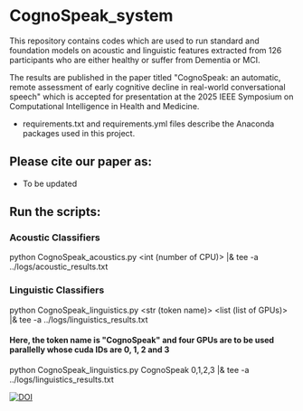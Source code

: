 # CognoSpeak_system
This repository contains codes which are used to run standard and foundation models on acoustic and linguistic features extracted from 126 participants who are either healthy or suffer from Dementia or MCI. 

The results are published in the paper titled "CognoSpeak: an automatic, remote assessment of early cognitive decline in real-world conversational speech" which is accepted for presentation at the 2025 IEEE Symposium on Computational Intelligence in Health and Medicine. 

- requirements.txt and requirements.yml files describe the Anaconda packages used in this project. 

## Please cite our paper as:
- To be updated 

## Run the scripts: 
### Acoustic Classifiers
python CognoSpeak_acoustics.py <int (number of CPU)> |& tee -a ../logs/acoustic_results.txt


### Linguistic Classifiers

python CognoSpeak_linguistics.py <str (token name)> <list (list of GPUs)> |& tee -a ../logs/linguistics_results.txt

#### Here, the token name is "CognoSpeak" and four GPUs are to be used parallelly whose cuda IDs are 0, 1, 2 and 3 
python CognoSpeak_linguistics.py CognoSpeak 0,1,2,3 |& tee -a ../logs/linguistics_results.txt

[![DOI](https://zenodo.org/badge/DOI/10.5281/zenodo.14515541.svg)](https://doi.org/10.5281/zenodo.14515541)
